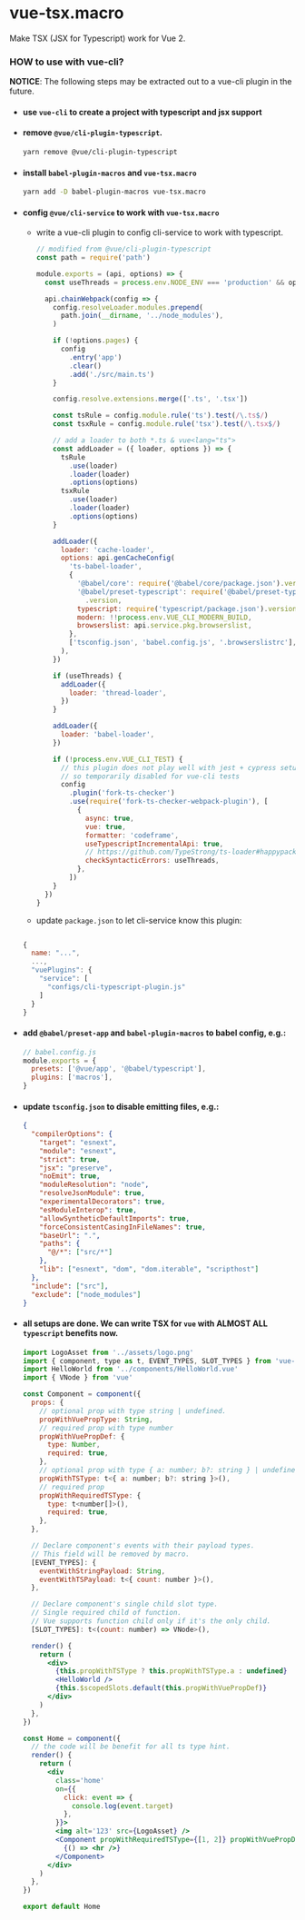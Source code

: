 # vue-tsx.macro

Make TSX (JSX for Typescript) work for Vue 2.

### HOW to use with vue-cli?

  __NOTICE__: The following steps may be extracted out to a vue-cli plugin in the future.

* #### use `vue-cli` to create a project with typescript and jsx support

* #### remove `@vue/cli-plugin-typescript`.

  ```bash
  yarn remove @vue/cli-plugin-typescript
  ```

* #### install `babel-plugin-macros` and `vue-tsx.macro`

  ```bash
  yarn add -D babel-plugin-macros vue-tsx.macro
  ```

* #### config `@vue/cli-service` to work with `vue-tsx.macro`

  * write a vue-cli plugin to config cli-service to work with typescript.

    ```js
    // modified from @vue/cli-plugin-typescript
    const path = require('path')

    module.exports = (api, options) => {
      const useThreads = process.env.NODE_ENV === 'production' && options.parallel

      api.chainWebpack(config => {
        config.resolveLoader.modules.prepend(
          path.join(__dirname, '../node_modules'),
        )

        if (!options.pages) {
          config
            .entry('app')
            .clear()
            .add('./src/main.ts')
        }

        config.resolve.extensions.merge(['.ts', '.tsx'])

        const tsRule = config.module.rule('ts').test(/\.ts$/)
        const tsxRule = config.module.rule('tsx').test(/\.tsx$/)

        // add a loader to both *.ts & vue<lang="ts">
        const addLoader = ({ loader, options }) => {
          tsRule
            .use(loader)
            .loader(loader)
            .options(options)
          tsxRule
            .use(loader)
            .loader(loader)
            .options(options)
        }

        addLoader({
          loader: 'cache-loader',
          options: api.genCacheConfig(
            'ts-babel-loader',
            {
              '@babel/core': require('@babel/core/package.json').version,
              '@babel/preset-typescript': require('@babel/preset-typescript/package.json')
                .version,
              typescript: require('typescript/package.json').version,
              modern: !!process.env.VUE_CLI_MODERN_BUILD,
              browserslist: api.service.pkg.browserslist,
            },
            ['tsconfig.json', 'babel.config.js', '.browserslistrc'],
          ),
        })

        if (useThreads) {
          addLoader({
            loader: 'thread-loader',
          })
        }

        addLoader({
          loader: 'babel-loader',
        })

        if (!process.env.VUE_CLI_TEST) {
          // this plugin does not play well with jest + cypress setup (tsPluginE2e.spec.js) somehow
          // so temporarily disabled for vue-cli tests
          config
            .plugin('fork-ts-checker')
            .use(require('fork-ts-checker-webpack-plugin'), [
              {
                async: true,
                vue: true,
                formatter: 'codeframe',
                useTypescriptIncrementalApi: true,
                // https://github.com/TypeStrong/ts-loader#happypackmode-boolean-defaultfalse
                checkSyntacticErrors: useThreads,
              },
            ])
        }
      })
    }
    ```
    
  * update `package.json` to let cli-service know this plugin:
  
  ```js
  
  {
    name: "...",
    ...,
    "vuePlugins": {
      "service": [
        "configs/cli-typescript-plugin.js"
      ]
    }
  }
  
  ```
  
* #### add `@babel/preset-app` and `babel-plugin-macros` to babel config, e.g.:
  
  ```js
  // babel.config.js
  module.exports = {
    presets: ['@vue/app', '@babel/typescript'],
    plugins: ['macros'],
  }
  ```
  
* #### update `tsconfig.json` to disable emitting files, e.g.:

  ```json
  {
    "compilerOptions": {
      "target": "esnext",
      "module": "esnext",
      "strict": true,
      "jsx": "preserve",
      "noEmit": true,
      "moduleResolution": "node",
      "resolveJsonModule": true,
      "experimentalDecorators": true,
      "esModuleInterop": true,
      "allowSyntheticDefaultImports": true,
      "forceConsistentCasingInFileNames": true,
      "baseUrl": ".",
      "paths": {
        "@/*": ["src/*"]
      },
      "lib": ["esnext", "dom", "dom.iterable", "scripthost"]
    },
    "include": ["src"],
    "exclude": ["node_modules"]
  }

  ```

* #### all setups are done. We can write __TSX__ for `vue` with __ALMOST ALL__ `typescript` benefits now.

  ```jsx
  import LogoAsset from '../assets/logo.png'
  import { component, type as t, EVENT_TYPES, SLOT_TYPES } from 'vue-tsx.macro'
  import HelloWorld from '../components/HelloWorld.vue'
  import { VNode } from 'vue'

  const Component = component({
    props: {
      // optional prop with type string | undefined.
      propWithVuePropType: String,
      // required prop with type number
      propWithVuePropDef: {
        type: Number,
        required: true,
      },
      // optional prop with type { a: number; b?: string } | undefined
      propWithTSType: t<{ a: number; b?: string }>(),
      // required prop
      propWithRequiredTSType: {
        type: t<number[]>(),
        required: true,
      },
    },

    // Declare component's events with their payload types.
    // This field will be removed by macro.
    [EVENT_TYPES]: {
      eventWithStringPayload: String,
      eventWithTSPayload: t<{ count: number }>(),
    },

    // Declare component's single child slot type.
    // Single required child of function.
    // Vue supports function child only if it's the only child.
    [SLOT_TYPES]: t<(count: number) => VNode>(),

    render() {
      return (
        <div>
          {this.propWithTSType ? this.propWithTSType.a : undefined}
          <HelloWorld />
          {this.$scopedSlots.default(this.propWithVuePropDef)}
        </div>
      )
    },
  })

  const Home = component({
    // the code will be benefit for all ts type hint.
    render() {
      return (
        <div
          class='home'
          on={{
            click: event => {
              console.log(event.target)
            },
          }}>
          <img alt='123' src={LogoAsset} />
          <Component propWithRequiredTSType={[1, 2]} propWithVuePropDef={123}>
            {() => <hr />}
          </Component>
        </div>
      )
    },
  })

  export default Home
  ```
  
